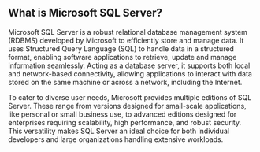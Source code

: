 ## What is Microsoft SQL Server?

Microsoft SQL Server is a robust relational database management system (RDBMS) developed by Microsoft to efficiently store and manage data. It uses Structured Query Language (SQL) to handle data in a structured format, enabling software applications to retrieve, update and manage information seamlessly. Acting as a database server, it supports both local and network-based connectivity, allowing applications to interact with data stored on the same machine or across a network, including the Internet. 

To cater to diverse user needs, Microsoft provides multiple editions of SQL Server. These range from versions designed for small-scale applications, like personal or small business use, to advanced editions designed for enterprises requiring scalability, high performance, and robust security. This versatility makes SQL Server an ideal choice for both individual developers and large organizations handling extensive workloads.
